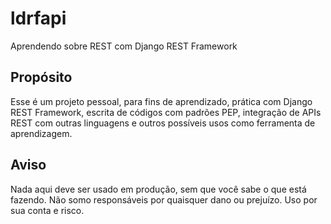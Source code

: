 # ldrfapi
Aprendendo sobre REST com Django REST Framework

## Propósito

Esse é um projeto pessoal, para fins de aprendizado, prática com Django REST
Framework, escrita de códigos com padrões PEP, integração de APIs REST com
outras linguagens e outros possíveis usos como ferramenta de aprendizagem.

## Aviso

Nada aqui deve ser usado em produção, sem que você sabe o que está fazendo. Não
somo responsáveis por quaisquer dano ou prejuízo. Uso por sua conta e risco.
